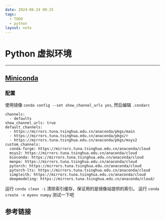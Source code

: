 ```yaml
---
date: 2024-06-24 00:25
tags:
  - TODO
  - python
layout: note
---
```


# Python 虚拟环境

---

## [Miniconda](https://docs.anaconda.com/miniconda/)

### 配置

使用镜像 `conda config --set show_channel_urls yes`, 然后编辑 `.condarc`

```
channels:
  - defaults
show_channel_urls: true
default_channels:
  - https://mirrors.tuna.tsinghua.edu.cn/anaconda/pkgs/main
  - https://mirrors.tuna.tsinghua.edu.cn/anaconda/pkgs/r
  - https://mirrors.tuna.tsinghua.edu.cn/anaconda/pkgs/msys2
custom_channels:
  conda-forge: https://mirrors.tuna.tsinghua.edu.cn/anaconda/cloud
  msys2: https://mirrors.tuna.tsinghua.edu.cn/anaconda/cloud
  bioconda: https://mirrors.tuna.tsinghua.edu.cn/anaconda/cloud
  menpo: https://mirrors.tuna.tsinghua.edu.cn/anaconda/cloud
  pytorch: https://mirrors.tuna.tsinghua.edu.cn/anaconda/cloud
  pytorch-lts: https://mirrors.tuna.tsinghua.edu.cn/anaconda/cloud
  simpleitk: https://mirrors.tuna.tsinghua.edu.cn/anaconda/cloud
  deepmodeling: https://mirrors.tuna.tsinghua.edu.cn/anaconda/cloud/
```

运行 `conda clean -i` 清除索引缓存，保证用的是镜像站提供的索引。
运行 `conda create -n myenv numpy` 测试一下吧
## 参考链接